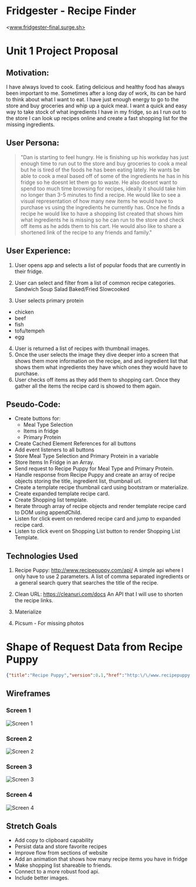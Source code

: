 # Fridgester - Recipe Finder
<www.fridgester-final.surge.sh>
# Unit 1 Project Proposal

## Motivation:
I have always loved to cook. Eating delicious and healthy food has always been important to me. Sometimes after a long day of work, its can be hard to think about what I want to eat. I have just enough energy to go to the store and buy groceries and whip up a quick meal. I want a quick and easy way to take stock of what ingredients I have in my fridge, so as I run out to the store I can look up recipes online and create a fast shopping list for the missing ingredients.

## User Persona:
>"Dan is starting to feel hungry. He is finishing up his workday has just enough time to run out to the store and buy groceries to cook a meal but he is tired of the foods he has been eating lately. He wants be able to cook a meal based off of some of the ingredients he has in his fridge so he doesnt let them go to waste. He also doesnt want to spend too much time browsing for recipes, ideally it should take him no longer than 3-5 minutes to find a recipe. He would like to see a visual representation of how many new items he would have to purchase vs using the ingredients he currently has. Once he finds a recipe he would like to have a shopping list created that shows him what ingredients he is missing so he can run to the store and check off items as he adds them to his cart. He would also like to share a shortened link of the recipe to any friends and family."

## User Experience:
1. User opens app and selects a list of popular foods that are currently in their fridge.
2. User can select and filter from a list of common recipe categories.
    Sandwich
    Soup
    Salad
    Baked/Fried
    Slowcooked
    
3. User selects primary protein
  * chicken
  * beef
  * fish
  * tofu/tempeh
  * egg
4. User is returned a list of recipes with thumbnail images.
5. Once the user selects the image they dive deeper into a screen that shows them more information on the recipe, and and ingredient list that shows them what ingredients they have which ones they would have to purchase.
6. User checks off items as they add them to shopping cart. Once they gather all the items the recipe card is showed to them again.

## Pseudo-Code:
* Create buttons for:
    * Meal Type Selection
    * Items in fridge
    * Primary Protein
* Create Cached Element References for all buttons
* Add event listeners to all buttons
* Store Meal Type Selection and Primary Protein in a variable
* Store Items In Fridge in an Array.
* Send request to Recipe Puppy for Meal Type and Primary Protein.
* Handle response from Recipe Puppy and create an array of recipe objects storing the title, ingredient list, thumbnail url.
* Create a template recipe thumbnail card using bootstram or materialize.
* Create expanded template recipe card.
* Create Shopping list template.
* Iterate through array of recipe objects and render template recipe card to DOM using appendChild.
* Listen for click event on rendered recipe card and jump to expanded recipe card.
* Listen to click event on Shopping List button to render Shopping List Template.
    

## Technologies Used
1. Recipe Puppy: http://www.recipepuppy.com/api/
A simple api where I only have to use 2 parameters. A list of comma separated ingredients or a general search query that searches the title of the recipe.

2. Clean URL: 
https://cleanuri.com/docs
An API that I will use to shorten the recipe links.

3. Materialize
4. Picsum - For missing photos



# Shape of Request Data from Recipe Puppy
```json
{"title":"Recipe Puppy","version":0.1,"href":"http:\/\/www.recipepuppy.com\/","results":[{"title":"Buffalo Chicken Sandwich Recipe","href":"http:\/\/www.grouprecipes.com\/12566\/buffalo-chicken-sandwich.html","ingredients":"chicken, flour, milk, vegetable oil, hot sauce, salt","thumbnail":""},{"title":"Egg &amp; Chicken Club Sandwich","href":"http:\/\/www.recipezaar.com\/Egg-Chicken-Club-Sandwich-119516","ingredients":"black pepper, bread, chicken, eggs, mayonnaise, salt","thumbnail":""}
```

## Wireframes

### Screen 1
![Screen 1](https://i.imgur.com/zlevJ5Q.png)
### Screen 2
![Screen 2](https://i.imgur.com/WMobQAU.png)
### Screen 3
![Screen 3](https://i.imgur.com/FFqHg64.png)
### Screen 4
![Screen 4](https://i.imgur.com/cThToo6.png)

## Stretch Goals
  * Add copy to clipboard capability
  * Persist data and store favorite recipes
  * Improve flow from sections of website
  * Add an animation that shows how many recipe items you have in fridge
  * Make shopping list shareable to friends.
  * Connect to a more robust food api.
  * Include better images.